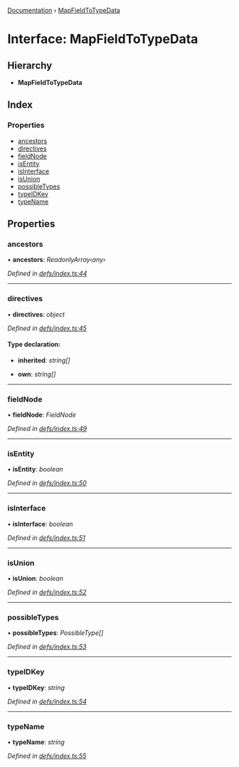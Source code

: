 [Documentation](../README.md) › [MapFieldToTypeData](mapfieldtotypedata.md)

# Interface: MapFieldToTypeData

## Hierarchy

* **MapFieldToTypeData**

## Index

### Properties

* [ancestors](mapfieldtotypedata.md#ancestors)
* [directives](mapfieldtotypedata.md#directives)
* [fieldNode](mapfieldtotypedata.md#fieldnode)
* [isEntity](mapfieldtotypedata.md#isentity)
* [isInterface](mapfieldtotypedata.md#isinterface)
* [isUnion](mapfieldtotypedata.md#isunion)
* [possibleTypes](mapfieldtotypedata.md#possibletypes)
* [typeIDKey](mapfieldtotypedata.md#typeidkey)
* [typeName](mapfieldtotypedata.md#typename)

## Properties

###  ancestors

• **ancestors**: *ReadonlyArray‹any›*

*Defined in [defs/index.ts:44](https://github.com/badbatch/graphql-box/blob/6718c4a/packages/request-parser/src/defs/index.ts#L44)*

___

###  directives

• **directives**: *object*

*Defined in [defs/index.ts:45](https://github.com/badbatch/graphql-box/blob/6718c4a/packages/request-parser/src/defs/index.ts#L45)*

#### Type declaration:

* **inherited**: *string[]*

* **own**: *string[]*

___

###  fieldNode

• **fieldNode**: *FieldNode*

*Defined in [defs/index.ts:49](https://github.com/badbatch/graphql-box/blob/6718c4a/packages/request-parser/src/defs/index.ts#L49)*

___

###  isEntity

• **isEntity**: *boolean*

*Defined in [defs/index.ts:50](https://github.com/badbatch/graphql-box/blob/6718c4a/packages/request-parser/src/defs/index.ts#L50)*

___

###  isInterface

• **isInterface**: *boolean*

*Defined in [defs/index.ts:51](https://github.com/badbatch/graphql-box/blob/6718c4a/packages/request-parser/src/defs/index.ts#L51)*

___

###  isUnion

• **isUnion**: *boolean*

*Defined in [defs/index.ts:52](https://github.com/badbatch/graphql-box/blob/6718c4a/packages/request-parser/src/defs/index.ts#L52)*

___

###  possibleTypes

• **possibleTypes**: *PossibleType[]*

*Defined in [defs/index.ts:53](https://github.com/badbatch/graphql-box/blob/6718c4a/packages/request-parser/src/defs/index.ts#L53)*

___

###  typeIDKey

• **typeIDKey**: *string*

*Defined in [defs/index.ts:54](https://github.com/badbatch/graphql-box/blob/6718c4a/packages/request-parser/src/defs/index.ts#L54)*

___

###  typeName

• **typeName**: *string*

*Defined in [defs/index.ts:55](https://github.com/badbatch/graphql-box/blob/6718c4a/packages/request-parser/src/defs/index.ts#L55)*
